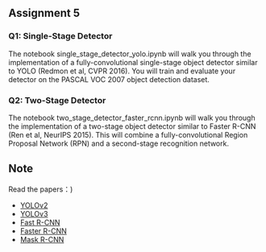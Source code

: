 ## Assignment 5
### Q1: Single-Stage Detector
The notebook single_stage_detector_yolo.ipynb will walk you through the implementation of a fully-convolutional single-stage object detector similar to YOLO (Redmon et al, CVPR 2016). You will train and evaluate your detector on the PASCAL VOC 2007 object detection dataset.
### Q2: Two-Stage Detector
The notebook two_stage_detector_faster_rcnn.ipynb will walk you through the implementation of a two-stage object detector similar to Faster R-CNN (Ren et al, NeurIPS 2015). This will combine a fully-convolutional Region Proposal Network (RPN) and a second-stage recognition network.

## Note
Read the papers：)
* [YOLOv2]
* [YOLOv3]
* [Fast R-CNN]
* [Faster R-CNN]
* [Mask R-CNN]



[YOLOv2]: https://arxiv.org/pdf/1612.08242.pdf
[YOLOv3]: https://pjreddie.com/media/files/papers/YOLOv3.pdf
[Fast R-CNN]: https://arxiv.org/pdf/1504.08083.pdf
[Faster R-CNN]: https://arxiv.org/pdf/1506.01497.pdf
[Mask R-CNN]: https://arxiv.org/pdf/1703.06870.pdf
